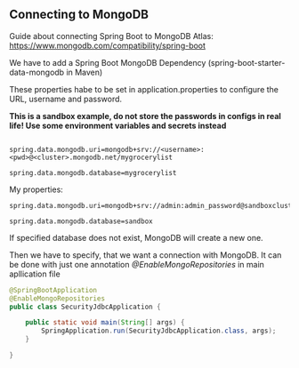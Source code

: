

## Connecting to MongoDB 
Guide about connecting Spring Boot to MongoDB Atlas: https://www.mongodb.com/compatibility/spring-boot

We have to add a Spring Boot MongoDB Dependency (spring-boot-starter-data-mongodb in Maven)

These properties habe to be set in application.properties to configure the URL, username and password. 

**This is a sandbox example, do not store the passwords in configs in real life! Use some environment variables and secrets instead**

```properties

spring.data.mongodb.uri=mongodb+srv://<username>:<pwd>@<cluster>.mongodb.net/mygrocerylist

spring.data.mongodb.database=mygrocerylist
```

My properties:

```properties
spring.data.mongodb.uri=mongodb+srv://admin:admin_password@sandboxcluster.ngis0.mongodb.net/sandbox

spring.data.mongodb.database=sandbox
```

If specified database does not exist, MongoDB will create a new one.

Then we have to specify, that we want a connection with MongoDB. It can be done with just one annotation _@EnableMongoRepositories_ in main apllication file

```java
@SpringBootApplication
@EnableMongoRepositories
public class SecurityJdbcApplication {

	public static void main(String[] args) {
		SpringApplication.run(SecurityJdbcApplication.class, args);
	}

}
```


